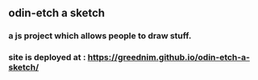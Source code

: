 ## odin-etch a sketch
### a js project which allows people to draw stuff.
### site is deployed at : https://greednim.github.io/odin-etch-a-sketch/
